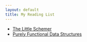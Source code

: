 ```yaml
---
layout: default
title: My Reading List
---
```


* [The Little Schemer](http://www.amazon.com/The-Little-Schemer-4th-Edition/dp/0262560992)
* [Purely Functional Data Structures](http://www.amazon.com/Purely-Functional-Structures-Chris-Okasaki/dp/0521663504)

